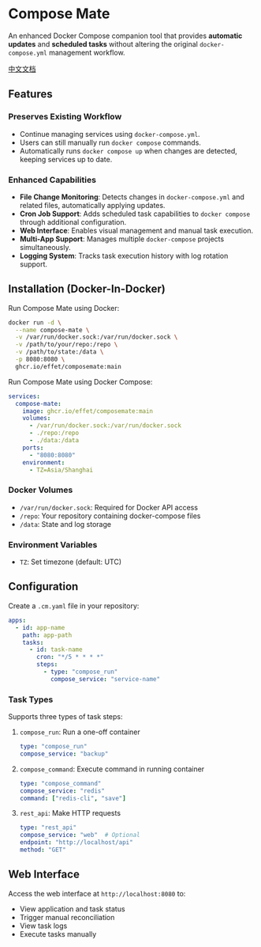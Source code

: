 # Compose Mate

An enhanced Docker Compose companion tool that provides **automatic updates** and **scheduled tasks** without altering the original `docker-compose.yml` management workflow.

[中文文档](README_zh.md)

## Features

### Preserves Existing Workflow
- Continue managing services using `docker-compose.yml`.
- Users can still manually run `docker compose` commands.
- Automatically runs `docker compose up` when changes are detected, keeping services up to date.

### Enhanced Capabilities
- **File Change Monitoring**: Detects changes in `docker-compose.yml` and related files, automatically applying updates.
- **Cron Job Support**: Adds scheduled task capabilities to `docker compose` through additional configuration.
- **Web Interface**: Enables visual management and manual task execution.
- **Multi-App Support**: Manages multiple `docker-compose` projects simultaneously.
- **Logging System**: Tracks task execution history with log rotation support.

## Installation (Docker-In-Docker)

Run Compose Mate using Docker:

```bash
docker run -d \
  --name compose-mate \
  -v /var/run/docker.sock:/var/run/docker.sock \
  -v /path/to/your/repo:/repo \
  -v /path/to/state:/data \
  -p 8080:8080 \
  ghcr.io/effet/composemate:main
```

Run Compose Mate using Docker Compose:

```yaml
services:
  compose-mate:
    image: ghcr.io/effet/composemate:main
    volumes:
      - /var/run/docker.sock:/var/run/docker.sock
      - ./repo:/repo
      - ./data:/data
    ports:
      - "8080:8080"
    environment:
      - TZ=Asia/Shanghai
```

### Docker Volumes

- `/var/run/docker.sock`: Required for Docker API access
- `/repo`: Your repository containing docker-compose files
- `/data`: State and log storage

### Environment Variables

- `TZ`: Set timezone (default: UTC)

## Configuration

Create a `.cm.yaml` file in your repository:

```yaml
apps:
  - id: app-name
    path: app-path
    tasks:
      - id: task-name
        cron: "*/5 * * * *"
        steps:
          - type: "compose_run"
            compose_service: "service-name"
```

### Task Types

Supports three types of task steps:

1. `compose_run`: Run a one-off container
   ```yaml
   type: "compose_run"
   compose_service: "backup"
   ```

2. `compose_command`: Execute command in running container
   ```yaml
   type: "compose_command"
   compose_service: "redis"
   command: ["redis-cli", "save"]
   ```

3. `rest_api`: Make HTTP requests
   ```yaml
   type: "rest_api"
   compose_service: "web"  # Optional
   endpoint: "http://localhost/api"
   method: "GET"
   ```

## Web Interface

Access the web interface at `http://localhost:8080` to:
- View application and task status
- Trigger manual reconciliation
- View task logs
- Execute tasks manually
